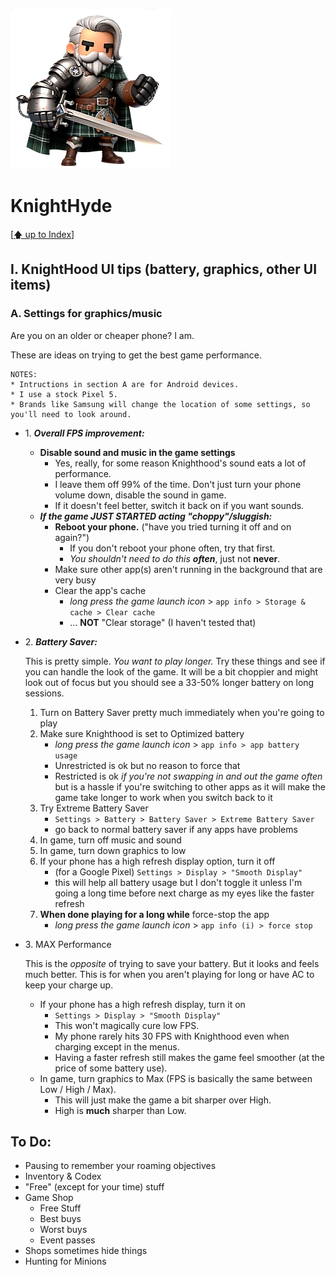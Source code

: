 ![image of a cartoon knight](./images/knighthyde1.256sharp.webp) 
# KnightHyde 

[[🡅 up to Index](./0-Pages.md)]

## I. KnightHood UI tips (battery, graphics, other UI items)

### A. Settings for graphics/music

Are you on an older or cheaper phone? I am. 

These are ideas on trying to get the best game performance.

    NOTES:
    * Intructions in section A are for Android devices. 
    * I use a stock Pixel 5.
    * Brands like Samsung will change the location of some settings, so you'll need to look around. 

  * 1\. ***Overall FPS improvement:***
    * **Disable sound and music in the game settings**
        * Yes, really, for some reason Knighthood's sound eats a lot of performance. 
        * I leave them off 99% of the time. Don't just turn your phone volume down, disable the sound in game. 
        * If it doesn't feel better, switch it back on if you want sounds. 
    * ***If the game JUST STARTED acting "choppy"/sluggish:***
      * **Reboot your phone.** ("have you tried turning it off and on again?")
        * If you don't reboot your phone often, try that first. 
        * *You shouldn't need to do this* ***often***, just not **never**.
      * Make sure other app(s) aren't running in the background that are very busy
      * Clear the app's cache 
          * *long press the game launch icon* > `app info > Storage & cache > Clear cache`
          * ... **NOT** "Clear storage" (I haven't tested that)

  * 2\. ***Battery Saver:***

    This is pretty simple. *You want to play longer.* Try these things and see if you can handle the look of the game. It will be a bit choppier and might look out of focus but you should see a 33-50% longer battery on long sessions. 

    1. Turn on Battery Saver pretty much immediately when you're going to play
    2. Make sure Knighthood is set to Optimized battery 
        * *long press the game launch icon* > `app info > app battery usage`
        * Unrestricted is ok but no reason to force that
        * Restricted is ok *if you're not swapping in and out the game often* but is a hassle if you're switching to other apps as it will make the game take longer to work when you switch back to it
    3. Try Extreme Battery Saver 
        * `Settings > Battery > Battery Saver > Extreme Battery Saver`
        * go back to normal battery saver if any apps have problems
    4. In game, turn off music and sound
    5. In game, turn down graphics to low
    6. If your phone has a high refresh display option, turn it off 
        * (for a Google Pixel) `Settings > Display > "Smooth Display"`
        * this will help all battery usage but I don't toggle it unless I'm going a long time before next charge as my eyes like the faster refresh
    7. **When done playing for a long while** force-stop the app 
        * *long press the game launch icon* > `app info (i) > force stop`

  * 3\. MAX Performance

    This is the *opposite* of trying to save your battery. But it looks and feels much better. This is for when you aren't playing for long or have AC to keep your charge up. 

    * If your phone has a high refresh display, turn it on 
        * `Settings > Display > "Smooth Display"`
        * This won't magically cure low FPS. 
        * My phone rarely hits 30 FPS with Knighthood even when charging except in the menus. 
        * Having a faster refresh still makes the game feel smoother (at the price of some battery use). 
    * In game, turn graphics to Max (FPS is basically the same between Low / High / Max). 
        * This will just make the game a bit sharper over High. 
        * High is **much** sharper than Low. 

## To Do:

* Pausing to remember your roaming objectives
* Inventory & Codex
* "Free" (except for your time) stuff
* Game Shop 
    * Free Stuff
    * Best buys
    * Worst buys
    * Event passes
* Shops sometimes hide things
* Hunting for Minions

